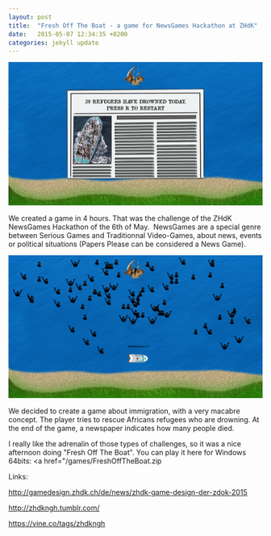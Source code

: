 ```yaml
---
layout: post
title:  "Fresh Off The Boat - a game for NewsGames Hackathon at ZHdK"
date:   2015-05-07 12:34:35 +0200
categories: jekyll update
---
```

![Sisyphus 1](/images/2015/05/tumblr_nnxnury4TU1uuhxzuo3_1280.png)

We created a game in 4 hours. That was the challenge of the ZHdK NewsGames Hackathon of the 6th of May.  NewsGames are a special genre between Serious Games and Traditionnal Video-Games, about news, events or political situations (Papers Please can be considered a News Game).

![Sisyphus 1](/images/2015/05/tumblr_nnxnury4TU1uuhxzuo1_1280.png)

We decided to create a game about immigration, with a very macabre concept. The player tries to rescue Africans refugees who are drowning. At the end of the game, a newspaper indicates how many people died.

I really like the adrenalin of those types of challenges, so it was a nice afternoon doing "Fresh Off The Boat". You can play it here for Windows 64bits: <a href="/games/FreshOffTheBoat.zip</a>

Links:

<a href="http://gamedesign.zhdk.ch/de/news/zhdk-game-design-der-zdok-2015">http://gamedesign.zhdk.ch/de/news/zhdk-game-design-der-zdok-2015</a>

<a href="http://zhdkngh.tumblr.com/">http://zhdkngh.tumblr.com/</a>

<a href="https://vine.co/tags/zhdkngh">https://vine.co/tags/zhdkngh</a>